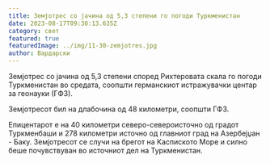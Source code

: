 ```yaml
---
title: Земјотрес со јачина од 5,3 степени го погоди Туркменистан
date: 2023-08-17T09:30:13.635Z
category: свет
featured: true
featuredImage: ../img/11-30-zemjotres.jpg
author: Вардарски
---
```

Земјотрес со јачина од 5,3 степени според Рихтеровата скала го погоди Туркменистан во средата, соопшти германскиот истражувачки центар за геонауки (ГФЗ).

Земјотресот бил на длабочина од 48 километри, соопшти ГФЗ.

Епицентарот е на 40 километри северо-североисточно од градот Туркменбаши и 278 километри источно од главниот град на Азербејџан - Баку. Земјотресот се случи на брегот на Каспиското Море и силно беше почувствуван во источниот дел на Туркменистан.
